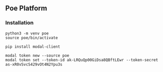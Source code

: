 ## Poe Platform

### Installation 

```
python3 -m venv poe
source poe/bin/activate
```

```
pip install modal-client

```

```
modal token new --source poe
modal token set --token-id ak-LRQuQp00GiDsa8QBftLEwr --token-secret as-xR0vSvcS429vOt4N2Ypu3s 
```

